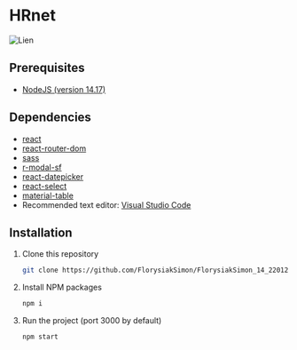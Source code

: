 # HRnet

![Lien](https://i.gyazo.com/edb074c1fc09b751eab5b0d4632b20f8.png)

## Prerequisites

- [NodeJS (version 14.17)](https://nodejs.org/en/)

## Dependencies

- [react](https://reactjs.org/)
- [react-router-dom](https://reactrouter.com/web/guides/quick-start)
- [sass](https://sass-lang.com/)
- [r-modal-sf](https://www.npmjs.com/package/r-modal-sf)
- [react-datepicker](https://www.npmjs.com/package/react-datepicker)
- [react-select](https://react-select.com/)
- [material-table](https://material-table.com/#/)
- Recommended text editor: [Visual Studio Code](https://code.visualstudio.com/)

## Installation

1. Clone this repository
   ```sh
   git clone https://github.com/FlorysiakSimon/FlorysiakSimon_14_22012021
   ```
2. Install NPM packages
   ```sh
   npm i
   ```
3. Run the project (port 3000 by default)
   ```sh
   npm start
   ```
